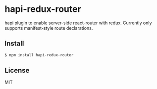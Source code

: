 # hapi-redux-router

hapi plugin to enable server-side react-router with redux. Currently only supports manifest-style route declarations.

## Install

```bash
$ npm install hapi-redux-router
```

## License

MIT
